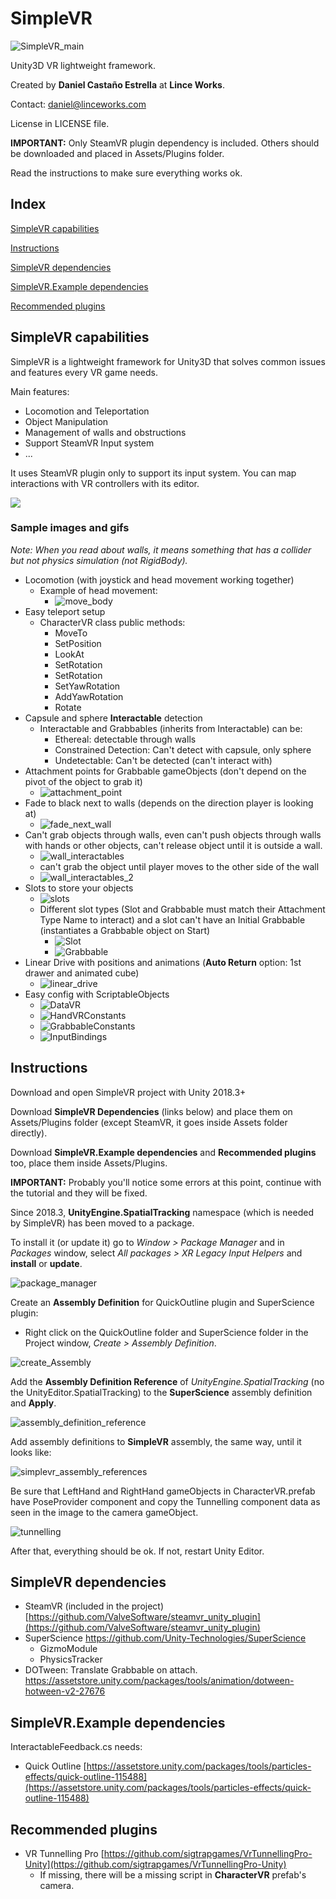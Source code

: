 # SimpleVR

![SimpleVR_main](ReadmeData/SimpleVR_main.gif)

Unity3D VR lightweight framework.

Created by **Daniel Castaño Estrella** at **Lince Works**.

Contact: daniel@linceworks.com

License in LICENSE file.



**IMPORTANT:** Only SteamVR plugin dependency is included. Others should be downloaded and placed in Assets/Plugins folder.

Read the instructions to make sure everything works ok.

## Index

[SimpleVR capabilities](#SimpleVR-capabilities)

[Instructions](#Instructions)

[SimpleVR dependencies](#SimpleVR-dependencies)

[SimpleVR.Example dependencies](#SimpleVR.Example-dependencies)

[Recommended plugins](#Recommended-plugins)

## SimpleVR capabilities

SimpleVR is a lightweight framework for Unity3D that solves common issues and features every VR game needs.

Main features:
* Locomotion and Teleportation
* Object Manipulation
* Management of walls and obstructions
* Support SteamVR Input system
* ...

It uses SteamVR plugin only to support its input system. You can map interactions with VR controllers with its editor.

![](https://valvesoftware.github.io/steamvr_unity_plugin/images/Binding-UI.png)

### Sample images and gifs

*Note: When you read about walls, it means something that has a collider but not physics simulation (not RigidBody).*

- Locomotion (with joystick and head movement working together)
  - Example of head movement:
    - ![move_body](ReadmeData/move_body.gif)
- Easy teleport setup
  - CharacterVR class public methods:
    - MoveTo
    - SetPosition
    - LookAt
    - SetRotation
    - SetRotation
    - SetYawRotation
    - AddYawRotation
    - Rotate
- Capsule and sphere **Interactable** detection
  - Interactable and Grabbables (inherits from Interactable) can be:
    - Ethereal: detectable through walls
    - Constrained Detection: Can't detect with capsule, only sphere
    - Undetectable: Can't be detected (can't interact with)
- Attachment points for Grabbable gameObjects (don't depend on the pivot of the object to grab it)
  - ![attachment_point](ReadmeData/attachment_point.gif)
- Fade to black next to walls (depends on the direction player is looking at)
  - ![fade_next_wall](ReadmeData/fade_next_wall.gif)
- Can't grab objects through walls, even can't push objects through walls with hands or other objects, can't release object until it is outside a wall.
  - ![wall_interactables](ReadmeData/wall_interactables.gif)
  - can't grab the object until player moves to the other side of the wall
  - ![wall_interactables_2](ReadmeData/wall_interactables_2.gif)
- Slots to store your objects
  - ![slots](ReadmeData/slots.gif)
  - Different slot types (Slot and Grabbable must match their Attachment Type Name to interact) and a slot can't have an Initial Grabbable (instantiates a Grabbable object on Start)
    - ![Slot](ReadmeData/Slot.PNG)
    - ![Grabbable](ReadmeData/Grabbable.PNG)
- Linear Drive with positions and animations (**Auto Return** option: 1st drawer and animated cube)
  - ![linear_drive](ReadmeData/linear_drive.gif)
- Easy config with ScriptableObjects
  - ![DataVR](ReadmeData/DataVR.PNG)
  - ![HandVRConstants](ReadmeData/HandVRConstants.PNG)
  - ![GrabbableConstants](ReadmeData/GrabbableConstants.PNG)
  - ![InputBindings](ReadmeData/InputBindings.PNG)

## Instructions

Download and open SimpleVR project with Unity 2018.3+

Download **SimpleVR Dependencies** (links below) and place them on Assets/Plugins folder (except SteamVR, it goes inside Assets folder directly).

Download **SimpleVR.Example dependencies** and **Recommended plugins** too, place them inside Assets/Plugins.

**IMPORTANT:** Probably you'll notice some errors at this point, continue with the tutorial and they will be fixed.

Since 2018.3, **UnityEngine.SpatialTracking** namespace (which is needed by SimpleVR) has been moved to a package.

To install it (or update it) go to *Window > Package Manager* and in *Packages* window, select *All packages > XR Legacy Input Helpers* and **install** or **update**.

![package_manager](ReadmeData/package_manager.gif)

Create an **Assembly Definition** for QuickOutline plugin and SuperScience plugin:

- Right click on the QuickOutline folder and SuperScience folder in the Project window, *Create > Assembly Definition*.

![create_Assembly](ReadmeData/create_assembly.gif)

Add the **Assembly Definition Reference** of *UnityEngine.SpatialTracking* (no the UnityEditor.SpatialTracking) to the **SuperScience** assembly definition and **Apply**.

![assembly_definition_reference](ReadmeData/assembly_definition_reference.gif)

Add assembly definitions to **SimpleVR** assembly, the same way, until it looks like:

![simplevr_assembly_references](ReadmeData/simplevr_assembly_references.PNG)

Be sure that LeftHand and RightHand gameObjects in CharacterVR.prefab have PoseProvider component and copy the Tunnelling component data as seen in the image to the camera gameObject.

![tunnelling](ReadmeData/tunnelling.PNG)

After that, everything should be ok. If not, restart Unity Editor.

## SimpleVR dependencies

- SteamVR (included in the project) [https://github.com/ValveSoftware/steamvr_unity_plugin](https://github.com/ValveSoftware/steamvr_unity_plugin)
- SuperScience https://github.com/Unity-Technologies/SuperScience
  - GizmoModule
  - PhysicsTracker
- DOTween: Translate Grabbable on attach. https://assetstore.unity.com/packages/tools/animation/dotween-hotween-v2-27676

## SimpleVR.Example dependencies

InteractableFeedback.cs needs:

- Quick Outline [https://assetstore.unity.com/packages/tools/particles-effects/quick-outline-115488](https://assetstore.unity.com/packages/tools/particles-effects/quick-outline-115488)

## Recommended plugins

- VR Tunnelling Pro [https://github.com/sigtrapgames/VrTunnellingPro-Unity](https://github.com/sigtrapgames/VrTunnellingPro-Unity)
  - If missing, there will be a missing script in **CharacterVR** prefab's camera.
